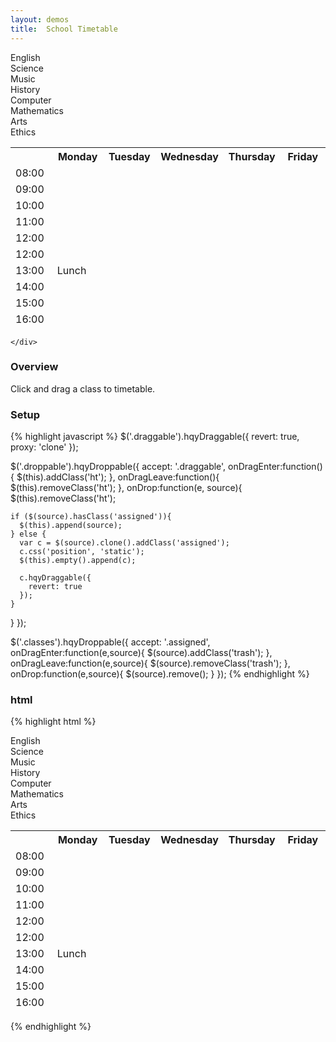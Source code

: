 ```yaml
---
layout: demos
title:  School Timetable
---
```


<div class="demo-timetable row">
	<div class="col-md-3 classes">
		<div class="draggable bg-blue">English</div>
		<div class="draggable bg-red">Science</div>
		<div class="draggable bg-orange">Music</div>
		<div class="draggable bg-green">History</div>
		<div class="draggable bg-pink">Computer</div>
		<div class="draggable bg-blue">Mathematics</div>
		<div class="draggable bg-red">Arts</div>
		<div class="draggable bg-orange">Ethics</div>
	</div>
	<div class="col-md-9">
		<table class="table table-bordered">
			<thead>
				<tr>
					<th class="bg" style="width: 15%;"></th>
					<th class="bg" style="width: 17%;">Monday</th>
					<th class="bg" style="width: 17%;">Tuesday</th>
					<th class="bg" style="width: 17%;">Wednesday</th>
					<th class="bg" style="width: 17%;">Thursday</th>
					<th class="bg" style="width: 17%;">Friday</th>
				</tr>
				<tr>
					<td class="bg">08:00</td>
					<td class="droppable"></td>
					<td class="droppable"></td>
					<td class="droppable"></td>
					<td class="droppable"></td>
					<td class="droppable"></td>
				</tr>
				<tr>
					<td class="bg">09:00</td>
					<td class="droppable"></td>
					<td class="droppable"></td>
					<td class="droppable"></td>
					<td class="droppable"></td>
					<td class="droppable"></td>
				</tr>
				<tr>
					<td class="bg">10:00</td>
					<td class="droppable"></td>
					<td class="droppable"></td>
					<td class="droppable"></td>
					<td class="droppable"></td>
					<td class="droppable"></td>
				</tr>
				<tr>
					<td class="bg">11:00</td>
					<td class="droppable"></td>
					<td class="droppable"></td>
					<td class="droppable"></td>
					<td class="droppable"></td>
					<td class="droppable"></td>
				</tr>
				<tr>
					<td class="bg">12:00</td>
					<td class="droppable"></td>
					<td class="droppable"></td>
					<td class="droppable"></td>
					<td class="droppable"></td>
					<td class="droppable"></td>
				</tr>
				<tr>
					<td class="bg">12:00</td>
					<td class="droppable"></td>
					<td class="droppable"></td>
					<td class="droppable"></td>
					<td class="droppable"></td>
					<td class="droppable"></td>
				</tr>
				<tr>
					<td class="bg">13:00</td>
					<td colspan="5" class="bg">Lunch</td>
				</tr>
				<tr>
					<td class="bg">14:00</td>
					<td class="droppable"></td>
					<td class="droppable"></td>
					<td class="droppable"></td>
					<td class="droppable"></td>
					<td class="droppable"></td>
				</tr>
				<tr>
					<td class="bg">15:00</td>
					<td class="droppable"></td>
					<td class="droppable"></td>
					<td class="droppable"></td>
					<td class="droppable"></td>
					<td class="droppable"></td>
				</tr>
				<tr>
					<td class="bg">16:00</td>
					<td class="droppable"></td>
					<td class="droppable"></td>
					<td class="droppable"></td>
					<td class="droppable"></td>
					<td class="droppable"></td>
				</tr>
			</thead>
		</table>

	</div>
</div>



<script type="text/javascript">
$('.draggable').hqyDraggable({
	revert: true,
	proxy: 'clone'
});

$('.droppable').hqyDroppable({
	accept: '.draggable',
	onDragEnter:function(){
		$(this).addClass('ht');
	},
	onDragLeave:function(){
		$(this).removeClass('ht');
	},
	onDrop:function(e, source){
		$(this).removeClass('ht');

		if ($(source).hasClass('assigned')){
			$(this).append(source);
		} else {
			var c = $(source).clone().addClass('assigned');
			c.css('position', 'static');
			$(this).empty().append(c);

			c.hqyDraggable({
				revert: true
			});
		}
	}
});



$('.classes').hqyDroppable({
	accept: '.assigned',
	onDragEnter:function(e,source){
		$(source).addClass('trash');
	},
	onDragLeave:function(e,source){
		$(source).removeClass('trash');
	},
	onDrop:function(e,source){
		$(source).remove();
	}
});
</script>


### Overview

Click and drag a class to timetable.

### Setup

{% highlight javascript %}
$('.draggable').hqyDraggable({
  revert: true,
  proxy: 'clone'
});

$('.droppable').hqyDroppable({
  accept: '.draggable',
  onDragEnter:function(){
    $(this).addClass('ht');
  },
  onDragLeave:function(){
    $(this).removeClass('ht');
  },
  onDrop:function(e, source){
    $(this).removeClass('ht');

    if ($(source).hasClass('assigned')){
      $(this).append(source);
    } else {
      var c = $(source).clone().addClass('assigned');
      c.css('position', 'static');
      $(this).empty().append(c);

      c.hqyDraggable({
        revert: true
      });
    }
  }
});



$('.classes').hqyDroppable({
  accept: '.assigned',
  onDragEnter:function(e,source){
    $(source).addClass('trash');
  },
  onDragLeave:function(e,source){
    $(source).removeClass('trash');
  },
  onDrop:function(e,source){
    $(source).remove();
  }
});
{% endhighlight %}


### html
{% highlight html %}
<div class="demo-timetable row">
  <div class="col-md-3 classes">
    <div class="draggable bg-blue">English</div>
    <div class="draggable bg-red">Science</div>
    <div class="draggable bg-orange">Music</div>
    <div class="draggable bg-green">History</div>
    <div class="draggable bg-pink">Computer</div>
    <div class="draggable bg-blue">Mathematics</div>
    <div class="draggable bg-red">Arts</div>
    <div class="draggable bg-orange">Ethics</div>
  </div>
  <div class="col-md-9">
    <table class="table table-bordered">
      <thead>
        <tr>
          <th class="bg" style="width: 15%;"></th>
          <th class="bg" style="width: 17%;">Monday</th>
          <th class="bg" style="width: 17%;">Tuesday</th>
          <th class="bg" style="width: 17%;">Wednesday</th>
          <th class="bg" style="width: 17%;">Thursday</th>
          <th class="bg" style="width: 17%;">Friday</th>
        </tr>
        <tr>
          <td class="bg">08:00</td>
          <td class="droppable"></td>
          <td class="droppable"></td>
          <td class="droppable"></td>
          <td class="droppable"></td>
          <td class="droppable"></td>
        </tr>
        <tr>
          <td class="bg">09:00</td>
          <td class="droppable"></td>
          <td class="droppable"></td>
          <td class="droppable"></td>
          <td class="droppable"></td>
          <td class="droppable"></td>
        </tr>
        <tr>
          <td class="bg">10:00</td>
          <td class="droppable"></td>
          <td class="droppable"></td>
          <td class="droppable"></td>
          <td class="droppable"></td>
          <td class="droppable"></td>
        </tr>
        <tr>
          <td class="bg">11:00</td>
          <td class="droppable"></td>
          <td class="droppable"></td>
          <td class="droppable"></td>
          <td class="droppable"></td>
          <td class="droppable"></td>
        </tr>
        <tr>
          <td class="bg">12:00</td>
          <td class="droppable"></td>
          <td class="droppable"></td>
          <td class="droppable"></td>
          <td class="droppable"></td>
          <td class="droppable"></td>
        </tr>
        <tr>
          <td class="bg">12:00</td>
          <td class="droppable"></td>
          <td class="droppable"></td>
          <td class="droppable"></td>
          <td class="droppable"></td>
          <td class="droppable"></td>
        </tr>
        <tr>
          <td class="bg">13:00</td>
          <td colspan="5" class="bg">Lunch</td>
        </tr>
        <tr>
          <td class="bg">14:00</td>
          <td class="droppable"></td>
          <td class="droppable"></td>
          <td class="droppable"></td>
          <td class="droppable"></td>
          <td class="droppable"></td>
        </tr>
        <tr>
          <td class="bg">15:00</td>
          <td class="droppable"></td>
          <td class="droppable"></td>
          <td class="droppable"></td>
          <td class="droppable"></td>
          <td class="droppable"></td>
        </tr>
        <tr>
          <td class="bg">16:00</td>
          <td class="droppable"></td>
          <td class="droppable"></td>
          <td class="droppable"></td>
          <td class="droppable"></td>
          <td class="droppable"></td>
        </tr>
      </thead>
    </table>
  </div>
</div>
{% endhighlight %}
